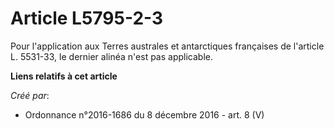 # Article L5795-2-3

Pour l'application aux Terres australes et antarctiques françaises de l'article L. 5531-33, le dernier alinéa n'est pas
applicable.

**Liens relatifs à cet article**

_Créé par_:

  - Ordonnance n°2016-1686 du 8 décembre 2016 - art. 8 (V)
